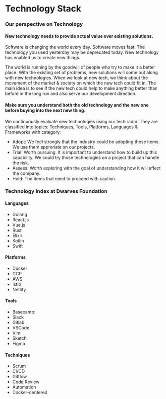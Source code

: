 # Technology Stack

### Our perspective on Technology

#### New technology needs to provide actual value over existing solutions.

Software is changing the world every day. Software moves fast. The technology you used yesterday may be deprecated today. New technology has enabled us to create new things. 

The world is running by the goodwill of people who try to make it a better place. With the existing set of problems, new solutions will come out along with new technologies. When we look at new tech, we think about the movement of the market & society on which the new tech could fit in. The main idea is to see if the new tech could help to make anything better than before in the long run and also serve our development direction.

#### Make sure you understand both the old technology and the new one before buying into the next new thing.

We continuously evaluate new technologies using our tech radar. They are classified into topics: Techniques, Tools, Platforms, Languages & Frameworks with category:

- Adopt: We feel strongly that the industry could be adopting these items. We use them approriate on our projects.
- Trial: Worth pursuing. It is important to understand how to build up this capability. We could try those technologies on a project that can handle the risk.
- Assess: Worth exploring with the goal of understanding how it will affect the company.
- Hold: The items that need to proceed with caution.

### Technology Index at Dwarves Foundation

#### Languages

- Golang
- React.js
- Vue.js
- Rust
- Elixir
- Kotlin
- Swift

#### Platforms

- Docker
- GCP
- AWS
- Istio
- Netlify

#### Tools

- Basecamp: 
- Slack
- Gitlab
- VSCode
- Vim
- Sketch
- Figma

#### Techniques

- Scrum
- CI/CD
- Gitflow
- Code Review
- Automation
- Docker-centered